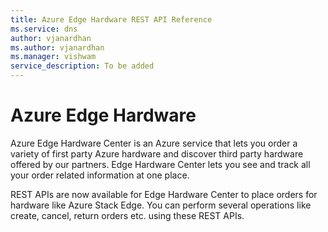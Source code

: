 ```yaml
---
title: Azure Edge Hardware REST API Reference
ms.service: dns
author: vjanardhan
ms.author: vjanardhan
ms.manager: vishwam
service_description: To be added
---
```


# Azure Edge Hardware

Azure Edge Hardware Center is an Azure service that lets you order a variety of first party Azure hardware and discover third party hardware offered by our partners. Edge Hardware Center lets you see and track all your order related information at one place.

 
REST APIs are now available for Edge Hardware Center to place orders for hardware like Azure Stack Edge. You can perform several operations like create, cancel, return orders etc. using these REST APIs.
